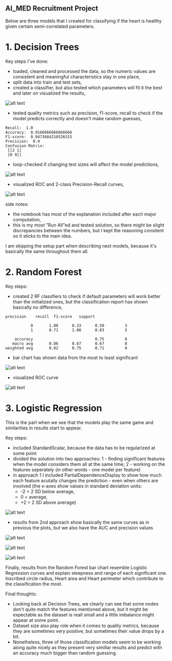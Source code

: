 ## AI_MED Recruitment Project

Below are three models that I created for classifying if the heart is healthy given certain semi-correlated parameters.

# 1. Decision Trees

Key steps I've done:
- loaded, cleaned and processed the data, so the numeric values are consistent and meaningful characteristics stay in one place,
- split data into train and test sets,
- created a classifier, but also tested which parameters will fit it the best and later on visualized the results,

![alt text](images/image-2.png)

- tested quality metrics such as precision, f1-score, recall to check if the model predicts correctly and doesn't make random guesses,

```
Recall:  1.0
Accuracy:  0.9166666666666666
F1-score:  0.9473684210526315
Precision:  0.9
Confusion Matrix: 
 [[2 1]
 [0 9]]
```

- loop-checked if changing test sizes will affect the model predictions,

![alt text](images/image-3.png)

- visualized ROC and 2-class Precision-Recall curves,

![alt text](images/image-4.png)

side notes:
- the notebook has most of the explanation included after each major computation,
- this is my most "Run All"ed and tested solution, so there might be slight discrepancies between the numbers, but I kept the reasoning consitent so it sticks to the main idea.

I am skipping the setup part when describing next models, because it's basically the same throughout them all.

# 2. Random Forest

Key steps:
- created 2 RF classfiers to check if default parameters will work better than the initialized ones, but the classification report has shown basically no difference,
```  
precision    recall  f1-score   support

           0       1.00      0.33      0.50         3
           1       0.71      1.00      0.83         5

    accuracy                           0.75         8
   macro avg       0.86      0.67      0.67         8
weighted avg       0.82      0.75      0.71         8 
```

- bar chart has shown data from the most to least significant

![alt text](images/image.png)

- visualized ROC curve 

![alt text](images/image-1.png)


# 3. Logistic Regression

This is the part when we see that the models play the same game and similarities in results start to appear.

Key steps:
- included StandardScalar, because the data has to be regularized at some point
- divided the solution into two approaches: 1 - finding significant features when the model considers them all at the same time; 2 - working on the features seperately (in other words - one model per feature)
- in approach 1 I included PartialDependenceDisplay to show how much each feature acutally changes the prediction - even when others are involved (the x-axes show values in standard deviation units: 
    - -2 = 2 SD below average,
    - 0 = average,
    - +2 = 2 SD above average)

![alt text](images/image-5.png)

- results from 2nd approach show basically the same curves as in previous the plots, but we also have the AUC and precision values

![alt text](images/image-6.png)

![alt text](images/image-7.png)

![alt text](images/image-8.png)

Finally, results from the Random Forest bar chart resemble Logistic Regression curves and explain steepness and range of each significant one. Inscribed circle radius, Heart area and Heart perimeter which contribute to the classification the most.

Final thoughts: 
- Looking back at Decision Trees, we clearly can see that some nodes don't quite match the features mentioned above, but it might be expectable as the dataset is reall small and a little imbalance might appear at some point. 
- Dataset size also play role when it comes to quality metrics, because they are sometimes very positive, but sometimes their value drops by a bit. 
- Nonetheless, three of those classification models seem to be working along quite nicely as they present very simillar results and predict with an accuracy much bigger than random guessing.